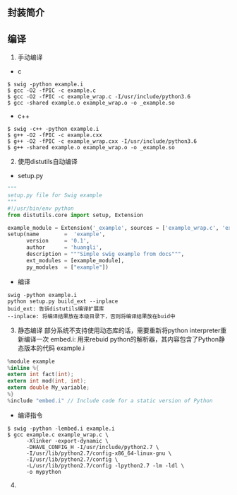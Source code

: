 ## 封装简介
## 编译
1. 手动编译
- c
```shell
$ swig -python example.i 
$ gcc -O2 -fPIC -c example.c 
$ gcc -O2 -fPIC -c example_wrap.c -I/usr/include/python3.6 
$ gcc -shared example.o example_wrap.o -o _example.so
```
- c++
```shell
$ swig -c++ -python example.i 
$ g++ -O2 -fPIC -c example.cxx 
$ g++ -O2 -fPIC -c example_wrap.cxx -I/usr/include/python3.6 
$ g++ -shared example.o example_wrap.o -o _example.so
```
2. 使用distutils自动编译
- setup.py
```python
"""
setup.py file for Swig example
"""
#!/usr/bin/env python
from distutils.core import setup, Extension

example_module = Extension('_example', sources = ['example_wrap.c', 'example.c'])
setup(name        =  'example',
      version     = '0.1',
      author      = 'huangli',
      description = """Simple swig example from docs""",
      ext_modules = [example_module],
      py_modules  = ["example"])

```
- 编译
```shell
swig -python example.i
python setup.py build_ext --inplace
buid_ext: 告诉distutils编译扩展库
--inplace: 将编译结果放在本级目录下，否则将编译结果放在buid中
```
3. 静态编译
部分系统不支持使用动态库的话，需要重新将python interpreter重新编译一次
embed.i: 用来rebuid python的解析器，其内容包含了Python静态版本的代码
example.i
```c
%module example 
%inline %{ 
extern int fact(int); 
extern int mod(int, int);
extern double My_variable; 
%}
%include "embed.i" // Include code for a static version of Python
```
- 编译指令
```shell
$ swig -python -lembed.i example.i 
$ gcc example.c example_wrap.c \ 
      -Xlinker -export-dynamic \ 
      -DHAVE_CONFIG_H -I/usr/include/python2.7 \ 
      -I/usr/lib/python2.7/config-x86_64-linux-gnu \ 
      -I/usr/lib/python2.7/config \ 
      -L/usr/lib/python2.7/config -lpython2.7 -lm -ldl \ 
      -o mypython
```
4. 
